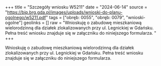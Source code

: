 +++
title = "Szczegóły wniosku W5211"
date = "2024-06-14"
source = "https://bip.brg.gda.pl/images/uploads/wnioski-do-planu-ogolnego/w5211.pdf"
tags = ["obręb: 0055", "obręb: 0079", "wnioski-ogolne"]
geolinks = []
raw = "Wnioskuję o zabudowę mieszkaniową wielorodzinną dla działek zlokalizowanych przy ul. Legnickiej w Gdańsku. Pełna treść wniosku znajduje się w załączniku do niniejszego formularza. "
+++

Wnioskuję o zabudowę mieszkaniową wielorodzinną dla działek zlokalizowanych przy ul.
Legnickiej w Gdańsku. Pełna treść wniosku znajduje się w załączniku do niniejszego formularza.



